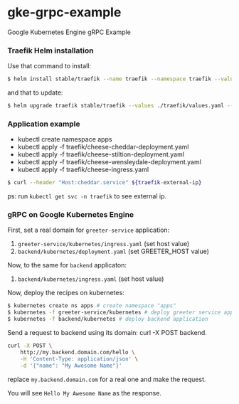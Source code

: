 # gke-grpc-example
Google Kubernetes Engine gRPC Example

### Traefik Helm installation

Use that command to install:
```bash
$ helm install stable/traefik --name traefik --namespace traefik --values ./traefik/values.yaml
```

and that to update:
```bash
$ helm upgrade traefik stable/traefik --values ./traefik/values.yaml --wait
```

### Application example

- kubectl create namespace apps
- kubectl apply -f traefik/cheese-cheddar-deployment.yaml
- kubectl apply -f traefik/cheese-stiltion-deployment.yaml
- kubectl apply -f traefik/cheese-wensleydale-deployment.yaml
- kubectl apply -f traefik/cheese-ingress.yaml

```bash
$ curl --header "Host:cheddar.service" ${traefik-external-ip}
```
ps: run `kubectl get svc -n traefik` to see external ip.


### gRPC on Google Kubernetes Engine

First, set a real domain for `greeter-service` application:
1. `greeter-service/kubernetes/ingress.yaml` (set host value)
2. `backend/kubernetes/deployment.yaml` (set GREETER_HOST value)

Now, to the same for `backend` applicaton:
1. `backend/kubernetes/ingress.yaml` (set host value)

Now, deploy the recipes on kubernetes:
```bash
$ kubernetes create ns apps # create namespace "apps"
$ kubernetes -f greeter-service/kubernetes # deploy greeter service application
$ kubernetes -f backend/kubernetes # deploy backend application
```

Send a request to backend using its domain:
curl -X POST backend.
```bash
curl -X POST \
    http://my.backend.domain.com/hello \
    -H 'Content-Type: application/json' \
    -d '{"name": "My Awesome Name"}'
```

replace `my.backend.domain.com` for a real one and make the request.

You will see `Hello My Awesome Name` as the response.
